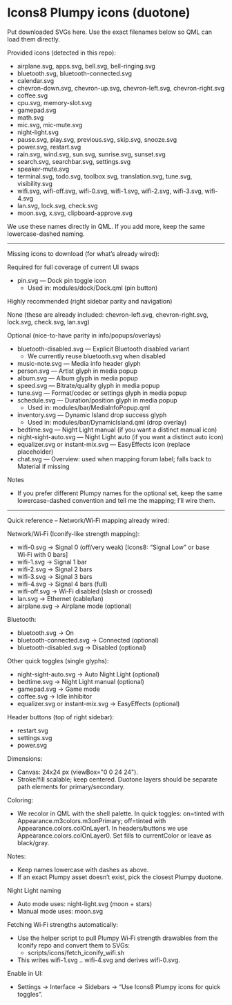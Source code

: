 # Icons8 Plumpy icons (duotone)

Put downloaded SVGs here. Use the exact filenames below so QML can load them directly.

Provided icons (detected in this repo):

-   airplane.svg, apps.svg, bell.svg, bell-ringing.svg
-   bluetooth.svg, bluetooth-connected.svg
-   calendar.svg
-   chevron-down.svg, chevron-up.svg, chevron-left.svg, chevron-right.svg
-   coffee.svg
-   cpu.svg, memory-slot.svg
-   gamepad.svg
-   math.svg
-   mic.svg, mic-mute.svg
-   night-light.svg
-   pause.svg, play.svg, previous.svg, skip.svg, snooze.svg
-   power.svg, restart.svg
-   rain.svg, wind.svg, sun.svg, sunrise.svg, sunset.svg
-   search.svg, searchbar.svg, settings.svg
-   speaker-mute.svg
-   terminal.svg, todo.svg, toolbox.svg, translation.svg, tune.svg, visibility.svg
-   wifi.svg, wifi-off.svg, wifi-0.svg, wifi-1.svg, wifi-2.svg, wifi-3.svg, wifi-4.svg
-   lan.svg, lock.svg, check.svg
-   moon.svg, x.svg, clipboard-approve.svg

We use these names directly in QML. If you add more, keep the same lowercase-dashed naming.

---

Missing icons to download (for what’s already wired):

Required for full coverage of current UI swaps

-   pin.svg — Dock pin toggle icon
    -   Used in: modules/dock/Dock.qml (pin button)

Highly recommended (right sidebar parity and navigation)

None (these are already included: chevron-left.svg, chevron-right.svg, lock.svg, check.svg, lan.svg)

Optional (nice-to-have parity in info/popups/overlays)

-   bluetooth-disabled.svg — Explicit Bluetooth disabled variant
    -   We currently reuse bluetooth.svg when disabled
-   music-note.svg — Media info header glyph
-   person.svg — Artist glyph in media popup
-   album.svg — Album glyph in media popup
-   speed.svg — Bitrate/quality glyph in media popup
-   tune.svg — Format/codec or settings glyph in media popup
-   schedule.svg — Duration/position glyph in media popup
    -   Used in: modules/bar/MediaInfoPopup.qml
-   inventory.svg — Dynamic Island drop success glyph
    -   Used in: modules/bar/DynamicIsland.qml (drop overlay)
-   bedtime.svg — Night Light manual (if you want a distinct manual icon)
-   night-sight-auto.svg — Night Light auto (if you want a distinct auto icon)
-   equalizer.svg or instant-mix.svg — EasyEffects icon (replace placeholder)
-   chat.svg — Overview: used when mapping forum label; falls back to Material if missing

Notes

-   If you prefer different Plumpy names for the optional set, keep the same lowercase-dashed convention and tell me the mapping; I’ll wire them.

---

Quick reference – Network/Wi‑Fi mapping already wired:

Network/Wi‑Fi (Iconify-like strength mapping):

-   wifi-0.svg → Signal 0 (off/very weak) [Icons8: “Signal Low” or base Wi‑Fi with 0 bars]
-   wifi-1.svg → Signal 1 bar
-   wifi-2.svg → Signal 2 bars
-   wifi-3.svg → Signal 3 bars
-   wifi-4.svg → Signal 4 bars (full)
-   wifi-off.svg → Wi‑Fi disabled (slash or crossed)
-   lan.svg → Ethernet (cable/lan)
-   airplane.svg → Airplane mode (optional)

Bluetooth:

-   bluetooth.svg → On
-   bluetooth-connected.svg → Connected (optional)
-   bluetooth-disabled.svg → Disabled (optional)

Other quick toggles (single glyphs):

-   night-sight-auto.svg → Auto Night Light (optional)
-   bedtime.svg → Night Light manual (optional)
-   gamepad.svg → Game mode
-   coffee.svg → Idle inhibitor
-   equalizer.svg or instant-mix.svg → EasyEffects (optional)

Header buttons (top of right sidebar):

-   restart.svg
-   settings.svg
-   power.svg

Dimensions:

-   Canvas: 24x24 px (viewBox="0 0 24 24").
-   Stroke/fill scalable; keep centered. Duotone layers should be separate path elements for primary/secondary.

Coloring:

-   We recolor in QML with the shell palette. In quick toggles: on=tinted with Appearance.m3colors.m3onPrimary; off=tinted with Appearance.colors.colOnLayer1. In headers/buttons we use Appearance.colors.colOnLayer0. Set fills to currentColor or leave as black/gray.

Notes:

-   Keep names lowercase with dashes as above.
-   If an exact Plumpy asset doesn’t exist, pick the closest Plumpy duotone.

Night Light naming

-   Auto mode uses: night-light.svg (moon + stars)
-   Manual mode uses: moon.svg

Fetching Wi‑Fi strengths automatically:

-   Use the helper script to pull Plumpy Wi‑Fi strength drawables from the Iconify repo and convert them to SVGs:
    -   scripts/icons/fetch_iconify_wifi.sh
-   This writes wifi-1.svg .. wifi-4.svg and derives wifi-0.svg.

Enable in UI:

-   Settings → Interface → Sidebars → “Use Icons8 Plumpy icons for quick toggles”.
